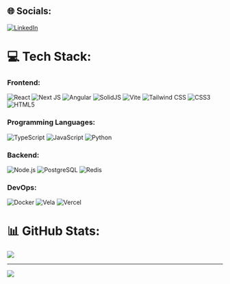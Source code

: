 ## 🌐 Socials:
[![LinkedIn](https://img.shields.io/badge/LinkedIn-%230077B5.svg?logo=linkedin&logoColor=white)](https://linkedin.com/in/douglas-yabuki)

# 💻 Tech Stack:

### Frontend:
![React](https://img.shields.io/badge/react-%2320232a.svg?style=for-the-badge&logo=react&logoColor=%2361DAFB) ![Next JS](https://img.shields.io/badge/Next-black?style=for-the-badge&logo=next.js&logoColor=white) ![Angular](https://img.shields.io/badge/angular-%23DD0031.svg?style=for-the-badge&logo=angular&logoColor=white) ![SolidJS](https://img.shields.io/badge/solid-%235555FF.svg?style=for-the-badge&logo=solid&logoColor=white) ![Vite](https://img.shields.io/badge/vite-%23F14C2C.svg?style=for-the-badge&logo=vite&logoColor=white) ![Tailwind CSS](https://img.shields.io/badge/tailwindcss-%2338B2AC.svg?style=for-the-badge&logo=tailwind-css&logoColor=white) ![CSS3](https://img.shields.io/badge/css3-%231572B6.svg?style=for-the-badge&logo=css3&logoColor=white) ![HTML5](https://img.shields.io/badge/html5-%23E34F26.svg?style=for-the-badge&logo=html5&logoColor=white)

### Programming Languages:
![TypeScript](https://img.shields.io/badge/typescript-%23007ACC.svg?style=for-the-badge&logo=typescript&logoColor=white) ![JavaScript](https://img.shields.io/badge/javascript-%23323330.svg?style=for-the-badge&logo=javascript&logoColor=%23F7DF1E) ![Python](https://img.shields.io/badge/python-%233776AB.svg?style=for-the-badge&logo=python&logoColor=white)

### Backend:
![Node.js](https://img.shields.io/badge/node.js-%2343853D.svg?style=for-the-badge&logo=nodedotjs&logoColor=white) ![PostgreSQL](https://img.shields.io/badge/postgresql-%234f5b5b.svg?style=for-the-badge&logo=postgresql&logoColor=white) ![Redis](https://img.shields.io/badge/redis-%23D92D2A.svg?style=for-the-badge&logo=redis&logoColor=white)

### DevOps:
![Docker](https://img.shields.io/badge/docker-%232496ED.svg?style=for-the-badge&logo=docker&logoColor=white) ![Vela](https://img.shields.io/badge/vela-%231F9BFC.svg?style=for-the-badge&logo=vela&logoColor=white) ![Vercel](https://img.shields.io/badge/vercel-%23000000.svg?style=for-the-badge&logo=vercel&logoColor=white)

# 📊 GitHub Stats:
![](https://github-readme-streak-stats.herokuapp.com/?user=douglasyabuki&theme=dark&hide_border=false)<br/>

---
[![](https://visitcount.itsvg.in/api?id=douglasyabuki&icon=0&color=0)](https://visitcount.itsvg.in)
